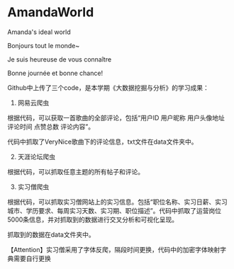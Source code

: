 # AmandaWorld
Amanda's ideal world 

Bonjours tout le monde~  

Je suis heureuse de vous connaître 

Bonne journée et bonne chance!  

Github中上传了三个code，是本学期《大数据挖掘与分析》的学习成果：

1. 网易云爬虫

  根据代码，可以获取一首歌曲的全部评论，包括“用户ID 用户昵称 用户头像地址 评论时间 点赞总数 评论内容”。
  
  代码中抓取了VeryNice歌曲下的评论信息，txt文件在data文件夹中。

2. 天涯论坛爬虫

  根据代码，可以抓取任意主题的所有帖子和评论。
  
3. 实习僧爬虫

  根据代码，可以抓取实习僧网站上的实习信息。包括“职位名称、实习日薪、实习城市、学历要求、每周实习天数、实习期、职位描述”。代码中抓取了运营岗位5000条信息，并对抓取到的数据进行交叉分析和可视化呈现。
  
  抓取到的数据在data文件夹中。
  
  【Attention】实习僧采用了字体反爬，隔段时间更换，代码中的加密字体映射字典需要自行更换
